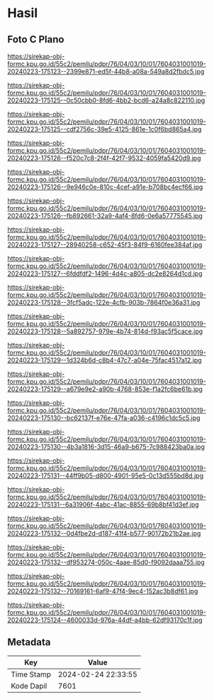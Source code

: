 # Hasil

## Foto C Plano

https://sirekap-obj-formc.kpu.go.id/55c2/pemilu/pdpr/76/04/03/10/01/7604031001019-20240223-175123--2399e871-ed5f-44b8-a08a-549a8d2fbdc5.jpg

https://sirekap-obj-formc.kpu.go.id/55c2/pemilu/pdpr/76/04/03/10/01/7604031001019-20240223-175125--0c50cbb0-8fd6-4bb2-bcd6-a24a8c822110.jpg

https://sirekap-obj-formc.kpu.go.id/55c2/pemilu/pdpr/76/04/03/10/01/7604031001019-20240223-175125--cdf2756c-39e5-4125-861e-1c0f6bd865a4.jpg

https://sirekap-obj-formc.kpu.go.id/55c2/pemilu/pdpr/76/04/03/10/01/7604031001019-20240223-175126--f520c7c8-2f4f-42f7-9532-4059fa5420d9.jpg

https://sirekap-obj-formc.kpu.go.id/55c2/pemilu/pdpr/76/04/03/10/01/7604031001019-20240223-175126--9e946c0e-810c-4cef-a91e-b708bc4ecf66.jpg

https://sirekap-obj-formc.kpu.go.id/55c2/pemilu/pdpr/76/04/03/10/01/7604031001019-20240223-175126--fb892661-32a9-4af4-8fd6-0e6a57775545.jpg

https://sirekap-obj-formc.kpu.go.id/55c2/pemilu/pdpr/76/04/03/10/01/7604031001019-20240223-175127--28940258-c652-45f3-84f9-6160fee384af.jpg

https://sirekap-obj-formc.kpu.go.id/55c2/pemilu/pdpr/76/04/03/10/01/7604031001019-20240223-175127--6fddfdf2-1496-4d4c-a805-dc2e8264d1cd.jpg

https://sirekap-obj-formc.kpu.go.id/55c2/pemilu/pdpr/76/04/03/10/01/7604031001019-20240223-175128--3fcf5adc-122e-4cfb-903b-7864f0e36a31.jpg

https://sirekap-obj-formc.kpu.go.id/55c2/pemilu/pdpr/76/04/03/10/01/7604031001019-20240223-175128--5a892757-979e-4b74-814d-f93ac5f5cace.jpg

https://sirekap-obj-formc.kpu.go.id/55c2/pemilu/pdpr/76/04/03/10/01/7604031001019-20240223-175129--1d324b6d-c8b4-47c7-a04e-75fac4517a12.jpg

https://sirekap-obj-formc.kpu.go.id/55c2/pemilu/pdpr/76/04/03/10/01/7604031001019-20240223-175129--a679e9e2-a90b-4768-853e-f1a2fc6be61b.jpg

https://sirekap-obj-formc.kpu.go.id/55c2/pemilu/pdpr/76/04/03/10/01/7604031001019-20240223-175130--bc62137f-e76e-47fa-a036-c4196c1dc5c5.jpg

https://sirekap-obj-formc.kpu.go.id/55c2/pemilu/pdpr/76/04/03/10/01/7604031001019-20240223-175130--4b3a1816-3d15-46a9-b675-7c988423ba0a.jpg

https://sirekap-obj-formc.kpu.go.id/55c2/pemilu/pdpr/76/04/03/10/01/7604031001019-20240223-175131--44ff9b05-d800-4901-95e5-0c13d555bd8d.jpg

https://sirekap-obj-formc.kpu.go.id/55c2/pemilu/pdpr/76/04/03/10/01/7604031001019-20240223-175131--6a31906f-4abc-41ac-8855-69b8bf41d3ef.jpg

https://sirekap-obj-formc.kpu.go.id/55c2/pemilu/pdpr/76/04/03/10/01/7604031001019-20240223-175132--0d4fbe2d-d187-41f4-b577-90172b21b2ae.jpg

https://sirekap-obj-formc.kpu.go.id/55c2/pemilu/pdpr/76/04/03/10/01/7604031001019-20240223-175132--df953274-050c-4aae-85d0-f9092daaa755.jpg

https://sirekap-obj-formc.kpu.go.id/55c2/pemilu/pdpr/76/04/03/10/01/7604031001019-20240223-175132--70169161-6af9-47f4-9ec4-152ac3b8df61.jpg

https://sirekap-obj-formc.kpu.go.id/55c2/pemilu/pdpr/76/04/03/10/01/7604031001019-20240223-175124--4600033d-976a-44df-a4bb-62df93170c1f.jpg


## Metadata

| Key        | Value               |
| ---------- | ------------------- |
| Time Stamp | 2024-02-24 22:33:55 |
| Kode Dapil | 7601                |



